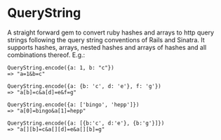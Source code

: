 # QueryString

A straight forward gem to convert ruby hashes and arrays to http query strings following the query string conventions of Rails and Sinatra. It supports hashes, arrays, nested hashes and arrays of hashes and all combinations thereof. E.g.:

    QueryString.encode({a: 1, b: "c"})
    => "a=1&b=c"

    QueryString.encode({a: {b: 'c', d: 'e'}, f: 'g'})
    => "a[b]=c&a[d]=e&f=g"

    QueryString.encode({a: ['bingo', 'hepp']})
    => "a[0]=bingo&a[1]=hepp"

    QueryString.encode({a: [{b:'c', d:'e'}, {b:'g'}]})
    => "a[][b]=c&a[][d]=e&a[][b]=g"
